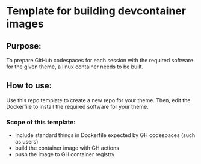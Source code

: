 # Template for building devcontainer images

## Purpose:

To prepare GitHub codespaces for each session with the required software for the given theme, a linux container needs to be built.

## How to use:

Use this repo template to create a new repo for your theme. Then, edit the Dockerfile to install the required software for your theme.

### Scope of this template:

- Include standard things in Dockerfile expected by GH codespaces (such as users)
- build the container image with GH actions
- push the image to GH container registry
